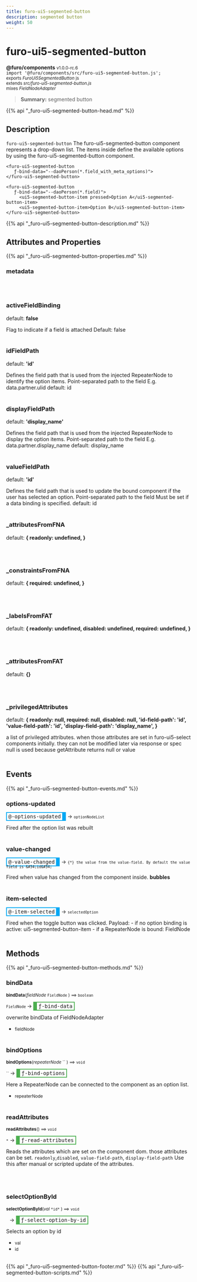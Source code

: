 ```yaml
---
title: furo-ui5-segmented-button
description: segmented button
weight: 50
---
```


# furo-ui5-segmented-button
**@furo/components** <small>v1.0.0-rc.6</small>
<br>`import '@furo/components/src/furo-ui5-segmented-button.js';`<small>
<br>exports *FuroUi5SegmentedButton* js
<br>extends *src/furo-ui5-segmented-button.js*
<br> mixes *FieldNodeAdapter*</small>

> **Summary:** segmented button

{{% api "_furo-ui5-segmented-button-head.md" %}}

## Description

`furo-ui5-segmented-button`
The furo-ui5-segmented-button component represents a drop-down list. The items inside define the available
options by using the furo-ui5-segmented-button component.

```
<furo-ui5-segmented-button
   ƒ-bind-data="--daoPerson(*.field_with_meta_options)">
</furo-ui5-segmented-button>
```
```
<furo-ui5-segmented-button
   ƒ-bind-data="--daoPerson(*.field)">
     <ui5-segmented-button-item pressed>Option A</ui5-segmented-button-item>
     <ui5-segmented-button-item>Option B</ui5-segmented-button-item>
</furo-ui5-segmented-button>
```

{{% api "_furo-ui5-segmented-button-description.md" %}}


## Attributes and Properties
{{% api "_furo-ui5-segmented-button-properties.md" %}}













### **metadata**
</small>


<br><br>


### **activeFieldBinding**
default: **false**</small>

Flag to indicate if a field is attached
Default: false
<br><br>

### **idFieldPath**
default: **&#39;id&#39;**</small>

Defines the field path that is used from the injected RepeaterNode to identify the option items.
Point-separated path to the field
E.g. data.partner.ulid
default: id
<br><br>

### **displayFieldPath**
default: **&#39;display_name&#39;**</small>

Defines the field path that is used from the injected RepeaterNode to display the option items.
Point-separated path to the field
E.g. data.partner.display_name
default: display_name
<br><br>

### **valueFieldPath**
default: **&#39;id&#39;**</small>

Defines the field path that is used to update the bound component if the user has selected an option.
Point-separated path to the field
Must be set if a data binding is specified.
default: id
<br><br>


### **_attributesFromFNA**
default: **{
      readonly: undefined,
    }**</small>


<br><br>

### **_constraintsFromFNA**
default: **{
      required: undefined,
    }**</small>


<br><br>

### **_labelsFromFAT**
default: **{
      readonly: undefined,
      disabled: undefined,
      required: undefined,
    }**</small>


<br><br>

### **_attributesFromFAT**
default: **{}**</small>


<br><br>

### **_privilegedAttributes**
default: **{
      readonly: null,
      required: null,
      disabled: null,
      &#39;id-field-path&#39;: &#39;id&#39;,
      &#39;value-field-path&#39;: &#39;id&#39;,
      &#39;display-field-path&#39;: &#39;display_name&#39;,
    }**</small>

a list of privileged attributes. when those attributes are set in furo-ui5-select components initially.
they can not be modified later via response or spec
null is used because getAttribute returns null or value
<br><br>
## Events
{{% api "_furo-ui5-segmented-button-events.md" %}}

### **options-updated**
<span  style="border-width:2px 10px 2px 2px; border-style: solid;border-color:  rgb(2, 168, 244);font-family:monospace; padding:2px 4px;">@-options-updated</span>
→ <small>`optionNodeList`</small>

Fired  after the option list was rebuilt
<br><br>
### **value-changed**
<span  style="border-width:2px 10px 2px 2px; border-style: solid;border-color:  rgb(2, 168, 244);font-family:monospace; padding:2px 4px;">@-value-changed</span>
→ <small>`{*} the value from the value-field. By default the value field is &#34;id&#34;`</small>

 Fired when value has changed from the component inside. **bubbles**
<br><br>
### **item-selected**
<span  style="border-width:2px 10px 2px 2px; border-style: solid;border-color:  rgb(2, 168, 244);font-family:monospace; padding:2px 4px;">@-item-selected</span>
→ <small>`selectedOption`</small>

Fired when the toggle button was clicked. Payload: - if no option binding is active: ui5-segmented-button-item - if a RepeaterNode is bound: FieldNode
<br><br>

## Methods
{{% api "_furo-ui5-segmented-button-methods.md" %}}


### **bindData**
<small>**bindData**(*fieldNode* `FieldNode` ) ⟹ `boolean`</small>

<small>`FieldNode` </small> →
<span  style="border-width:2px 2px 2px 10px; border-style: solid;border-color:  rgb(76, 175, 80);font-family:monospace; padding:2px 4px;">ƒ-bind-data</span>

overwrite bindData of FieldNodeAdapter

- <small>fieldNode </small>
<br><br>

### **bindOptions**
<small>**bindOptions**(*repeaterNode* `` ) ⟹ `void`</small>

<small>`` </small> →
<span  style="border-width:2px 2px 2px 10px; border-style: solid;border-color:  rgb(76, 175, 80);font-family:monospace; padding:2px 4px;">ƒ-bind-options</span>

Here a RepeaterNode can be connected to the component as an option list.

- <small>repeaterNode </small>
<br><br>

### **readAttributes**
<small>**readAttributes**() ⟹ `void`</small>

<small>`*`</small> →
<span  style="border-width:2px 2px 2px 10px; border-style: solid;border-color:  rgb(76, 175, 80);font-family:monospace; padding:2px 4px;">ƒ-read-attributes</span>

Reads the attributes which are set on the component dom.
those attributes can be set. `readonly`,`disabled`, `value-field-path`, `display-field-path`
Use this after manual or scripted update of the attributes.

<br><br>




### **selectOptionById**
<small>**selectOptionById**(*val* `` *id* `` ) ⟹ `void`</small>

<small>`` `` </small> →
<span  style="border-width:2px 2px 2px 10px; border-style: solid;border-color:  rgb(76, 175, 80);font-family:monospace; padding:2px 4px;">ƒ-select-option-by-id</span>

Selects an option by id

- <small>val </small>
- <small>id </small>
<br><br>



















{{% api "_furo-ui5-segmented-button-footer.md" %}}
{{% api "_furo-ui5-segmented-button-scripts.md" %}}
